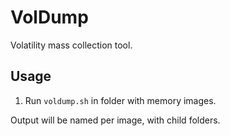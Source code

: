 # VolDump
Volatility mass collection tool.

## Usage
1. Run `voldump.sh` in folder with memory images.

Output will be named per image, with child folders.